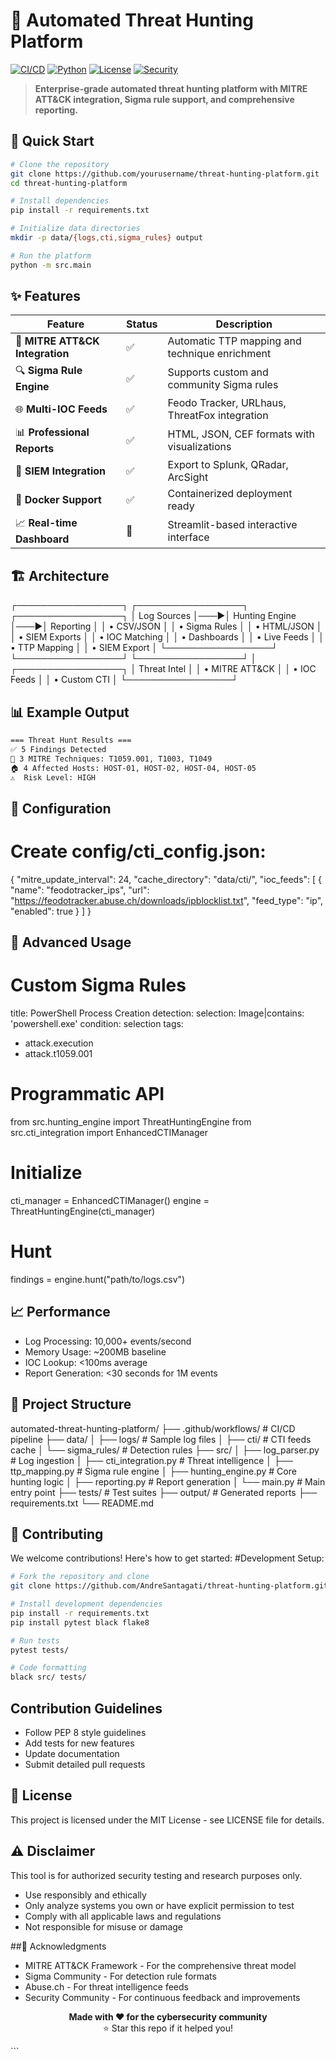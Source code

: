 # 🎯 Automated Threat Hunting Platform

[![CI/CD](https://github.com/yourusername/threat-hunting-platform/workflows/CI%2FCD%20Pipeline/badge.svg)](https://github.com/yourusername/threat-hunting-platform/actions)
[![Python](https://img.shields.io/badge/python-3.8%2B-blue.svg)](https://www.python.org/downloads/)
[![License](https://img.shields.io/badge/license-MIT-green.svg)](LICENSE)
[![Security](https://img.shields.io/badge/security-MITRE%20ATT%26CK-red.svg)](https://attack.mitre.org/)

> **Enterprise-grade automated threat hunting platform with MITRE ATT&CK integration, Sigma rule support, and comprehensive reporting.**

## 🚀 Quick Start

```bash
# Clone the repository
git clone https://github.com/yourusername/threat-hunting-platform.git
cd threat-hunting-platform

# Install dependencies
pip install -r requirements.txt

# Initialize data directories
mkdir -p data/{logs,cti,sigma_rules} output

# Run the platform
python -m src.main
```

## ✨ Features

| Feature | Status | Description |
|---------|--------|-------------|
| 🎯 **MITRE ATT&CK Integration** | ✅ | Automatic TTP mapping and technique enrichment |
| 🔍 **Sigma Rule Engine** | ✅ | Supports custom and community Sigma rules |
| 🌐 **Multi-IOC Feeds** | ✅ | Feodo Tracker, URLhaus, ThreatFox integration |
| 📊 **Professional Reports** | ✅ | HTML, JSON, CEF formats with visualizations |
| 🔗 **SIEM Integration** | ✅ | Export to Splunk, QRadar, ArcSight |
| 🐳 **Docker Support** | ✅ | Containerized deployment ready |
| 📈 **Real-time Dashboard** | 🔄 | Streamlit-based interactive interface |

## 🏗️ Architecture

┌─────────────────┐    ┌─────────────────┐    ┌─────────────────┐
│   Log Sources   │───▶│  Hunting Engine │───▶│    Reporting    │
│  • CSV/JSON     │    │  • Sigma Rules  │    │  • HTML/JSON    │
│  • SIEM Exports │    │  • IOC Matching │    │  • Dashboards   │
│  • Live Feeds   │    │  • TTP Mapping  │    │  • SIEM Export  │
└─────────────────┘    └─────────────────┘    └─────────────────┘
│
┌─────────────────┐
│ Threat Intel    │
│ • MITRE ATT&CK  │
│ • IOC Feeds     │
│ • Custom CTI    │
└─────────────────┘

## 📊 Example Output

```bash
=== Threat Hunt Results ===
✅ 5 Findings Detected
🎯 3 MITRE Techniques: T1059.001, T1003, T1049
🏠 4 Affected Hosts: HOST-01, HOST-02, HOST-04, HOST-05
⚠️  Risk Level: HIGH
```

## 🔧 Configuration

# Create config/cti_config.json:

{
  "mitre_update_interval": 24,
  "cache_directory": "data/cti/",
  "ioc_feeds": [
    {
      "name": "feodotracker_ips",
      "url": "https://feodotracker.abuse.ch/downloads/ipblocklist.txt",
      "feed_type": "ip",
      "enabled": true
    }
  ]
}

## 🚀 Advanced Usage
# Custom Sigma Rules
title: PowerShell Process Creation
detection:
  selection:
    Image|contains: 'powershell.exe'
  condition: selection
tags:
  - attack.execution
  - attack.t1059.001

# Programmatic API
from src.hunting_engine import ThreatHuntingEngine
from src.cti_integration import EnhancedCTIManager

# Initialize
cti_manager = EnhancedCTIManager()
engine = ThreatHuntingEngine(cti_manager)

# Hunt
findings = engine.hunt("path/to/logs.csv")

## 📈 Performance

- Log Processing: 10,000+ events/second
- Memory Usage: ~200MB baseline
- IOC Lookup: <100ms average
- Report Generation: <30 seconds for 1M events

## 📁 Project Structure

automated-threat-hunting-platform/
├── .github/workflows/     # CI/CD pipeline
├── data/
│   ├── logs/             # Sample log files
│   ├── cti/              # CTI feeds cache
│   └── sigma_rules/      # Detection rules
├── src/
│   ├── log_parser.py     # Log ingestion
│   ├── cti_integration.py # Threat intelligence
│   ├── ttp_mapping.py    # Sigma rule engine
│   ├── hunting_engine.py # Core hunting logic
│   ├── reporting.py      # Report generation
│   └── main.py          # Main entry point
├── tests/               # Test suites
├── output/             # Generated reports
├── requirements.txt
└── README.md

## 🤝 Contributing
We welcome contributions! Here's how to get started:
#Development Setup:
```bash
# Fork the repository and clone
git clone https://github.com/AndreSantagati/threat-hunting-platform.git

# Install development dependencies
pip install -r requirements.txt
pip install pytest black flake8

# Run tests
pytest tests/

# Code formatting
black src/ tests/
```

## Contribution Guidelines
- Follow PEP 8 style guidelines
- Add tests for new features
- Update documentation
- Submit detailed pull requests

## 📄 License

This project is licensed under the MIT License - see LICENSE file for details.


## ⚠️ Disclaimer
This tool is for authorized security testing and research purposes only.

- Use responsibly and ethically
- Only analyze systems you own or have explicit permission to test
- Comply with all applicable laws and regulations
- Not responsible for misuse or damage

##🙏 Acknowledgments
- MITRE ATT&CK Framework - For the comprehensive threat model
- Sigma Community - For detection rule formats
- Abuse.ch - For threat intelligence feeds
- Security Community - For continuous feedback and improvements


<p align="center">
<strong>Made with ❤️ for the cybersecurity community</strong><br>
⭐ Star this repo if it helped you!
</p>
```